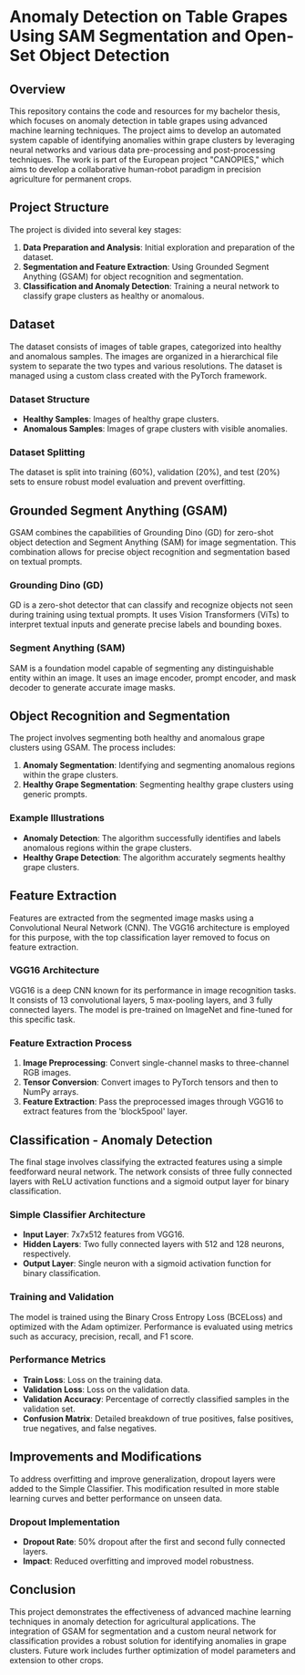 # Anomaly Detection on Table Grapes Using SAM Segmentation and Open-Set Object Detection

## Overview

This repository contains the code and resources for my bachelor thesis, which focuses on anomaly detection in table grapes using advanced machine learning techniques. The project aims to develop an automated system capable of identifying anomalies within grape clusters by leveraging neural networks and various data pre-processing and post-processing techniques. The work is part of the European project "CANOPIES," which aims to develop a collaborative human-robot paradigm in precision agriculture for permanent crops.

## Project Structure

The project is divided into several key stages:

1. **Data Preparation and Analysis**: Initial exploration and preparation of the dataset.
2. **Segmentation and Feature Extraction**: Using Grounded Segment Anything (GSAM) for object recognition and segmentation.
3. **Classification and Anomaly Detection**: Training a neural network to classify grape clusters as healthy or anomalous.

## Dataset

The dataset consists of images of table grapes, categorized into healthy and anomalous samples. The images are organized in a hierarchical file system to separate the two types and various resolutions. The dataset is managed using a custom class created with the PyTorch framework.

### Dataset Structure

- **Healthy Samples**: Images of healthy grape clusters.
- **Anomalous Samples**: Images of grape clusters with visible anomalies.

### Dataset Splitting

The dataset is split into training (60%), validation (20%), and test (20%) sets to ensure robust model evaluation and prevent overfitting.

## Grounded Segment Anything (GSAM)

GSAM combines the capabilities of Grounding Dino (GD) for zero-shot object detection and Segment Anything (SAM) for image segmentation. This combination allows for precise object recognition and segmentation based on textual prompts.

### Grounding Dino (GD)

GD is a zero-shot detector that can classify and recognize objects not seen during training using textual prompts. It uses Vision Transformers (ViTs) to interpret textual inputs and generate precise labels and bounding boxes.

### Segment Anything (SAM)

SAM is a foundation model capable of segmenting any distinguishable entity within an image. It uses an image encoder, prompt encoder, and mask decoder to generate accurate image masks.

## Object Recognition and Segmentation

The project involves segmenting both healthy and anomalous grape clusters using GSAM. The process includes:

1. **Anomaly Segmentation**: Identifying and segmenting anomalous regions within the grape clusters.
2. **Healthy Grape Segmentation**: Segmenting healthy grape clusters using generic prompts.

### Example Illustrations

- **Anomaly Detection**: The algorithm successfully identifies and labels anomalous regions within the grape clusters.
- **Healthy Grape Detection**: The algorithm accurately segments healthy grape clusters.

## Feature Extraction

Features are extracted from the segmented image masks using a Convolutional Neural Network (CNN). The VGG16 architecture is employed for this purpose, with the top classification layer removed to focus on feature extraction.

### VGG16 Architecture

VGG16 is a deep CNN known for its performance in image recognition tasks. It consists of 13 convolutional layers, 5 max-pooling layers, and 3 fully connected layers. The model is pre-trained on ImageNet and fine-tuned for this specific task.

### Feature Extraction Process

1. **Image Preprocessing**: Convert single-channel masks to three-channel RGB images.
2. **Tensor Conversion**: Convert images to PyTorch tensors and then to NumPy arrays.
3. **Feature Extraction**: Pass the preprocessed images through VGG16 to extract features from the 'block5pool' layer.

## Classification - Anomaly Detection

The final stage involves classifying the extracted features using a simple feedforward neural network. The network consists of three fully connected layers with ReLU activation functions and a sigmoid output layer for binary classification.

### Simple Classifier Architecture

- **Input Layer**: 7x7x512 features from VGG16.
- **Hidden Layers**: Two fully connected layers with 512 and 128 neurons, respectively.
- **Output Layer**: Single neuron with a sigmoid activation function for binary classification.

### Training and Validation

The model is trained using the Binary Cross Entropy Loss (BCELoss) and optimized with the Adam optimizer. Performance is evaluated using metrics such as accuracy, precision, recall, and F1 score.

### Performance Metrics

- **Train Loss**: Loss on the training data.
- **Validation Loss**: Loss on the validation data.
- **Validation Accuracy**: Percentage of correctly classified samples in the validation set.
- **Confusion Matrix**: Detailed breakdown of true positives, false positives, true negatives, and false negatives.

## Improvements and Modifications

To address overfitting and improve generalization, dropout layers were added to the Simple Classifier. This modification resulted in more stable learning curves and better performance on unseen data.

### Dropout Implementation

- **Dropout Rate**: 50% dropout after the first and second fully connected layers.
- **Impact**: Reduced overfitting and improved model robustness.

## Conclusion

This project demonstrates the effectiveness of advanced machine learning techniques in anomaly detection for agricultural applications. The integration of GSAM for segmentation and a custom neural network for classification provides a robust solution for identifying anomalies in grape clusters. Future work includes further optimization of model parameters and extension to other crops.

